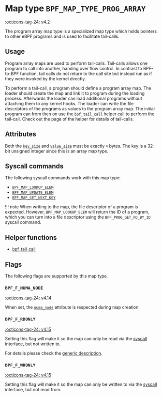 # Map type `BPF_MAP_TYPE_PROG_ARRAY`

<!-- [FEATURE_TAG](BPF_MAP_TYPE_PROG_ARRAY) -->
[:octicons-tag-24: v4.2](https://github.com/torvalds/linux/commit/04fd61ab36ec065e194ab5e74ae34a5240d992bb)
<!-- [/FEATURE_TAG] -->

The program array map type is a specialized map type which holds pointers to other eBPF programs and is used to facilitate tail-calls.

## Usage

Program array maps are used to perform tail-calls. Tail-calls allows one program to call into another, handing over flow control. In contrast to BPF-to-BPF function, tail calls do not return to the call site but instead run as if they were invoked by the kernel directly.

To perform a tail-call, a program should define a program array map. The loader should create the map and link it to program during the loading process. Afterwards the loader can load additional programs without attaching them to any kernel hooks. The loader can write the file descriptors of the programs as values to the program array map. The initial program can from then on use the [`bpf_tail_call`](../helper-function/bpf_tail_call.md) helper call to perform the tail-call. Check out the page of the helper for details of tail-calls.

## Attributes

Both the [`key_size`](../syscall/BPF_MAP_CREATE.md#key_size) and [`value_size`](../syscall/BPF_MAP_CREATE.md#value_size) must be exactly `4` bytes. The key is a 32-bit unsigned integer since this is an array map type.

<!-- TODO link to generic page for attributes which are the same for every map type -->

## Syscall commands

The following syscall commands work with this map type:

* [`BPF_MAP_LOOKUP_ELEM`](../syscall/BPF_MAP_LOOKUP_ELEM.md)
* [`BPF_MAP_UPDATE_ELEM`](../syscall/BPF_MAP_UPDATE_ELEM.md)
* [`BPF_MAP_GET_NEXT_KEY`](../syscall/BPF_MAP_GET_NEXT_KEY.md)

!!! note
    When writing to the map, the file descriptor of a program is expected. However, `BPF_MAP_LOOKUP_ELEM` will return the ID of a program, which you can turn into a file descriptor using the `BPF_PROG_GET_FD_BY_ID` syscall command.

## Helper functions

<!-- DO NOT EDIT MANUALLY -->
<!-- [MAP_HELPER_FUNC_REF] -->
 * [bpf_tail_call](../helper-function/bpf_tail_call.md)
<!-- [/MAP_HELPER_FUNC_REF] -->

## Flags

The following flags are supported by this map type.

### `BPF_F_NUMA_NODE`

[:octicons-tag-24: v4.14](https://github.com/torvalds/linux/commit/96eabe7a40aa17e613cf3db2c742ee8b1fc764d0)

When set, the [`numa_node`](../syscall/BPF_MAP_CREATE.md#numa_node) attribute is respected during map creation.

### `BPF_F_RDONLY`

[:octicons-tag-24: v4.15](https://github.com/torvalds/linux/commit/6e71b04a82248ccf13a94b85cbc674a9fefe53f5)

Setting this flag will make it so the map can only be read via the [syscall](../syscall/index.md) interface, but not written to.

For details please check the [generic description](../syscall/BPF_MAP_CREATE.md#bpf_f_rdonly).

### `BPF_F_WRONLY`

[:octicons-tag-24: v4.15](https://github.com/torvalds/linux/commit/6e71b04a82248ccf13a94b85cbc674a9fefe53f5)

Setting this flag will make it so the map can only be written to via the [syscall](../syscall/index.md) interface, but not read from.
